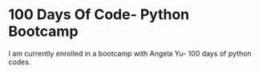 # 100 Days Of Code- Python Bootcamp

I am currently enrolled in a bootcamp with Angela Yu- 100 days of python codes.
 
